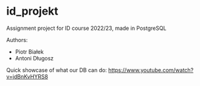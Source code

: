 # id_projekt
Assignment project for ID course 2022/23, made in PostgreSQL

Authors:
- Piotr Białek
- Antoni Długosz

Quick showcase of what our DB can do: https://www.youtube.com/watch?v=jdBnKvHYRS8